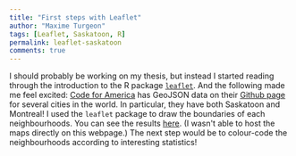 ```yaml
---
title: "First steps with Leaflet"
author: "Maxime Turgeon"
tags: [Leaflet, Saskatoon, R]
permalink: leaflet-saskatoon
comments: true
---
```


I should probably be working on my thesis, but instead I started reading through the introduction to the R package [`leaflet`](https://rstudio.github.io/leaflet/). And the following made me feel excited: [Code for America](http://codeforamerica.org) has GeoJSON data on their [Github page](https://github.com/codeforamerica/click_that_hood) for several cities in the world. In particular, they have both Saskatoon and Montreal! I used the `leaflet` package to draw the boundaries of each neighbourhoods. You can see the results [here](http://rpubs.com/turgeonmaxime/leaflet-saskatoon). (I wasn't able to host the maps directly on this webpage.) The next step would be to colour-code the neighbourhoods according to interesting statistics!
